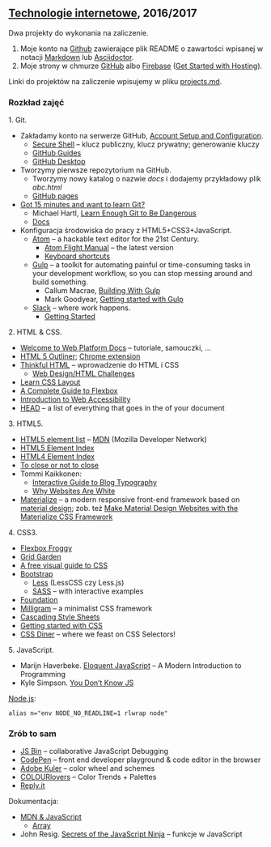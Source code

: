 ##  [Technologie internetowe](ug.geojson), 2016/2017

Dwa projekty do wykonania na zaliczenie.

1. Moje konto na [Github](https://github.com) zawierające plik README o zawartości
  wpisanej w notacji [Markdown](https://guides.github.com/features/mastering-markdown/)
  lub [Asciidoctor](http://asciidoctor.org/docs/asciidoc-writers-guide/).
1. Moje strony w chmurze [GitHub](https://pages.github.com)
  albo
  [Firebase](https://firebase.google.com) ([Get Started with Hosting](https://firebase.google.com/docs/hosting/quickstart)).

Linki do projektów na zaliczenie wpisujemy w pliku [projects.md](projects.md).


### Rozkład zajęć

1\. Git.

- Zakładamy konto na serwerze GitHub,
  [Account Setup and Configuration](https://git-scm.com/book/en/v2/GitHub-Account-Setup-and-Configuration).
  * [Secure Shell](http://en.wikipedia.org/wiki/Secure_Shell) –
    klucz publiczny, klucz prywatny; generowanie kluczy
  * [GitHub Guides](https://guides.github.com/)
  * [GitHub Desktop](http://windows.github.com/)
- Tworzymy pierwsze repozytorium na GitHub.
  * Tworzymy nowy katalog o nazwie _docs_ i dodajemy przykładowy plik _abc.html_
  * [GitHub pages](https://pages.github.com)
- [Got 15 minutes and want to learn Git?](http://try.github.io/levels/1/challenges/1)
  * Michael Hartl, [Learn Enough Git to Be Dangerous](https://www.learnenough.com/git-tutorial)
  * [Docs](https://git-scm.com/doc)
- Konfiguracja środowiska do pracy z HTML5+CSS3+JavaScript.
  * [Atom](https://atom.io) – a hackable text editor for the 21st Century.
    - [Atom Flight Manual](https://atom.io/docs/latest/) – the latest version
    - [Keyboard shortcuts](https://github.com/nwinkler/atom-keyboard-shortcuts)
  * [Gulp](http://gulpjs.com) – a toolkit for automating painful or
    time-consuming tasks in your development workflow, so you can stop
    messing around and build something.
    - Callum Macrae, [Building With Gulp](https://www.smashingmagazine.com/2014/06/building-with-gulp/)
    - Mark Goodyear, [Getting started with Gulp](https://markgoodyear.com/2014/01/getting-started-with-gulp/)
  * [Slack](https://slack.com) – where work happens.
    - [Getting Started](https://get.slack.help/hc/en-us/categories/202622877-Slack-Guides)

2\. HTML & CSS.

- [Welcome to Web Platform Docs](http://docs.webplatform.org/wiki/Main_Page) –
  tutoriale, samouczki, …
- [HTML 5 Outliner](https://gsnedders.html5.org/outliner/);
  [Chrome extension](https://chrome.google.com/webstore/detail/html5-outliner/afoibpobokebhgfnknfndkgemglggomo)
- [Thinkful HTML](https://github.com/mjhea0/thinkful-html) –
  wprowadzenie do HTML i CSS
  - [Web Design/HTML Challenges](http://en.wikiversity.org/wiki/Web_Design/HTML_Challenges)
- [Learn CSS Layout](http://learnlayout.com/)
- [A Complete Guide to Flexbox](https://css-tricks.com/snippets/css/a-guide-to-flexbox)
- [Introduction to Web Accessibility](https://webaccessibility.withgoogle.com/course)
- [HEAD](https://github.com/joshbuchea/HEAD) –
  a list of everything that goes in the <head> of your document

3\. HTML5.

- [HTML5 element list](https://developer.mozilla.org/en-US/docs/Web/Guide/HTML/HTML5/HTML5_element_list) –
  [MDN](https://developer.mozilla.org/pl/) (Mozilla Developer Network)
- [HTML5 Element Index](http://html5doctor.com/element-index/)
- [HTML4 Element Index](http://www.w3.org/TR/html4/index/elements.html)
- [To close or not to close](http://www.colorglare.com/2014/02/03/to-close-or-not-to-close.html)
- Tommi Kaikkonen:
  * [Interactive Guide to Blog Typography](http://www.kaikkonendesign.fi/typography/)
  * [Why Websites Are White](http://www.kaikkonendesign.fi/why-websites-are-white/)
- [Materialize](http://materializecss.com) –
  a modern responsive front-end framework based on
  [material design](http://www.google.com/design/spec/material-design/introduction.html);
  zob. też [Make Material Design Websites with the Materialize CSS Framework](https://scotch.io/tutorials/make-material-design-websites-with-the-materialize-css-framework)

4\. CSS3.

- [Flexbox Froggy](http://flexboxfroggy.com/)
- [Grid Garden](http://cssgridgarden.com/)
- [A free visual guide to CSS](http://cssreference.io)
- [Bootstrap](http://getbootstrap.com)
  - [Less](http://lesscss.org) (LessCSS czy Less.js)
  - [SASS](https://scotch.io/tutorials/getting-started-with-sass) –
    with interactive examples
- [Foundation](http://foundation.zurb.com)
- [Milligram](http://milligram.github.io/) – a minimalist CSS framework
- [Cascading Style Sheets](http://www.w3.org/Style/CSS/)
- [Getting started with CSS](https://developer.mozilla.org/en-US/docs/Web/Guide/CSS/Getting_started)
- [CSS Diner](http://flukeout.github.io/) – where we feast on CSS Selectors!

5\. JavaScript.

- Marijn Haverbeke. [Eloquent JavaScript](http://eloquentjavascript.net/) –
  A Modern Introduction to Programming
- Kyle Simpson. [You Don’t Know JS](https://github.com/getify/You-Dont-Know-JS)

[Node.js](http://nodejs.org/):
```console
alias n="env NODE_NO_READLINE=1 rlwrap node"
```

### Zrób to sam

- [JS Bin](http://jsbin.com/) – collaborative JavaScript Debugging
- [CodePen](http://codepen.io/) – front end developer playground & code editor in the browser
- [Adobe Kuler](https://kuler.adobe.com/create/color-wheel/) – color wheel and schemes
- [COLOURlovers](http://www.colourlovers.com) – Color Trends + Palettes
- [Reply.it](http://repl.it/languages/JavaScript)

Dokumentacja:

- [MDN & JavaScript](https://developer.mozilla.org/en-US/docs/Web/JavaScript)
  - [Array](https://developer.mozilla.org/en-US/docs/Web/JavaScript/Reference/Global_Objects/Array)
- John Resig.
  [Secrets of the JavaScript Ninja](http://ejohn.org/apps/learn/) – funkcje w JavaScript
